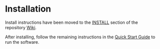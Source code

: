 # Installation

Install instructions have been moved to the [INSTALL](https://github.com/Caldera-Network/caldera-blockchain/wiki/INSTALL) section of the repository [Wiki](https://github.com/Caldera-Network/caldera-blockchain/wiki).

After installing, follow the remaining instructions in the
[Quick Start Guide](https://github.com/Caldera-Network/caldera-blockchain/wiki/Quick-Start-Guide)
to run the software.
